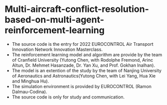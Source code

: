# Multi-aircraft-conflict-resolution-based-on-multi-agent-reinforcement-learning
- The source code is the entry for 2022 EUROCONTROL Air Transport Innovation Network Innovation Masterclass. 
- The reinforcement learning model and algorithm are provide by the team of Cranfield University (Yutong Chen,  with Rodolphe Fremond, Arinc Altun, Dr. Mehmet Hasanzade, Dr. Yan Xu, and Prof. Gokhan Inalhan). 
- The model is an extention of the study by the team of Nanjing University of Aeronautics and Astronautics(Yutong Chen, with Lei Yang, Hua Xie and Minghua Hu). 
- The simulation environment is provided by EUROCONTROL (Ramon Dalmau-Codina). 
- The source code is only for study and communication.
